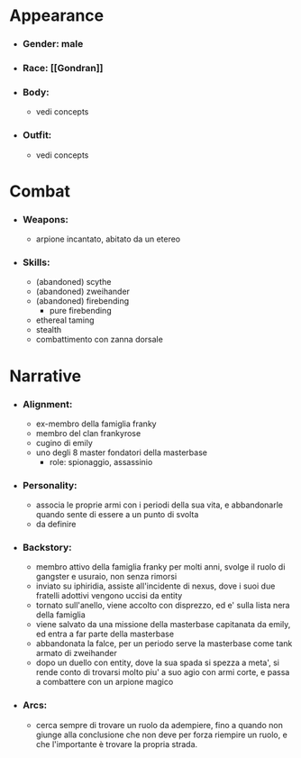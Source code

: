 # Appearance

- ### Gender: male
- ### Race: [[Gondran]]
- ### Body:
	- vedi concepts
- ### Outfit:
	- vedi concepts

# Combat

- ### Weapons:
	- arpione incantato, abitato da un etereo

- ### Skills:
	- (abandoned) scythe
	- (abandoned) zweihander
	- (abandoned) firebending
		- pure firebending
	- ethereal taming
	- stealth
	- combattimento con zanna dorsale

# Narrative

- ### Alignment:
	- ex-membro della famiglia franky
	- membro del clan frankyrose
	- cugino di emily
	- uno degli 8 master fondatori della masterbase
		- role: spionaggio, assassinio
- ### Personality:
	- associa le proprie armi con i periodi della sua vita, e abbandonarle quando sente di essere a un punto di svolta
	- da definire
- ### Backstory:
	- membro attivo della famiglia franky per molti anni, svolge il ruolo di gangster e usuraio, non senza rimorsi
	- inviato su iphiridia, assiste all'incidente di nexus, dove i suoi due fratelli adottivi vengono uccisi da entity
	- tornato sull'anello, viene accolto con disprezzo, ed e' sulla lista nera della famiglia
	- viene salvato da una missione della masterbase capitanata da emily, ed entra a far parte della masterbase
	- abbandonata la falce, per un periodo serve la masterbase come tank armato di zweihander
	- dopo un duello con entity, dove la sua spada si spezza a meta', si rende conto di trovarsi molto piu' a suo agio con armi corte, e passa a combattere con un arpione magico
- ### Arcs:
	- cerca sempre di trovare un ruolo da adempiere, fino a quando non giunge alla conclusione che non deve per forza riempire un ruolo, e che l'importante è trovare la propria strada.